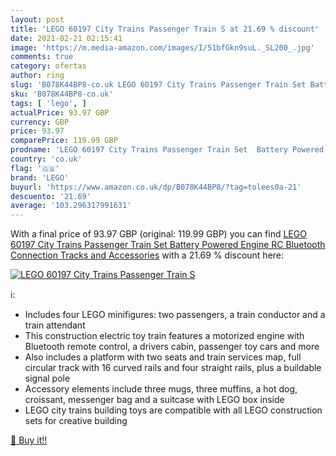 ```yaml
---
layout: post
title: 'LEGO 60197 City Trains Passenger Train S at 21.69 % discount'
date: 2021-02-21 02:15:41
image: 'https://m.media-amazon.com/images/I/51bfGkn9suL._SL200_.jpg'
comments: true
category: ofertas
author: ring
slug: 'B078K44BP8-co.uk LEGO 60197 City Trains Passenger Train Set Battery...'
sku: 'B078K44BP8-co.uk'
tags: [ 'lego', ]
actualPrice: 93.97 GBP
currency: GBP
price: 93.97
comparePrice: 119.99 GBP
prodname: 'LEGO 60197 City Trains Passenger Train Set  Battery Powered Engine  RC Bluetooth Connection  Tracks and Accessories'
country: 'co.uk'
flag: '🇬🇧'
brand: 'LEGO'
buyurl: 'https://www.amazon.co.uk/dp/B078K44BP8/?tag=tolees0a-21'
descuento: '21.69'
average: '103.296317991631'
---
```


With a final price of 93.97 GBP (original: 119.99 GBP) you can find [LEGO 60197 City Trains Passenger Train Set  Battery Powered Engine  RC Bluetooth Connection  Tracks and Accessories](https://www.amazon.co.uk/dp/B078K44BP8/?tag=tolees0a-21) with a  21.69 % discount here:

[![LEGO 60197 City Trains Passenger Train S](https://m.media-amazon.com/images/I/51bfGkn9suL._SL200_.jpg)](https://www.amazon.co.uk/dp/B078K44BP8/?tag=tolees0a-21)

ℹ️:

- Includes four LEGO minifigures: two passengers, a train conductor and a train attendant
- This construction electric toy train features a motorized engine with Bluetooth remote control, a drivers cabin, passenger toy cars and more
- Also includes a platform with two seats and train services map, full circular track with 16 curved rails and four straight rails, plus a buildable signal pole
- Accessory elements include three mugs, three muffins, a hot dog, croissant, messenger bag and a suitcase with LEGO box inside
- LEGO city trains building toys are compatible with all LEGO construction sets for creative building

[🛒 Buy it!!](https://www.amazon.co.uk/dp/B078K44BP8/?tag=tolees0a-21)
